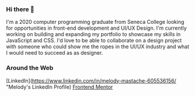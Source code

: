 ### Hi there 👋 

I'm a 2020 computer programming graduate from Seneca College looking for opportunities in front-end development and UI/UX Design. I'm currently working on building and expanding my portfolio to showcase my skills in JavaScript and CSS. I'd love to be able to collaborate on a design project with someone who could show me the ropes in the UI/UX industry and what I would need to succeed as as designer. 

### Around the Web
[LinkedIn](https://www.linkedin.com/in/melody-mastache-605536156/ "Melody's LinkedIn Profile)
[Frontend Mentor](https://www.frontendmentor.io/profile/melodymastache "Melody's Profile on frontendmentor.io")

<!--
**melodymastache/melodymastache** is a ✨ _special_ ✨ repository because its `README.md` (this file) appears on your GitHub profile.

Here are some ideas to get you started:

- 🔭 I’m currently working on ...
- 🌱 I’m currently learning ...
- 👯 I’m looking to collaborate on ...
- 🤔 I’m looking for help with ...
- 💬 Ask me about ...
- 📫 How to reach me: ...
- ⚡ Fun fact: ...
-->
